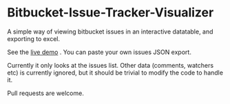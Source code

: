 Bitbucket-Issue-Tracker-Visualizer
==================================

A simple way of viewing bitbucket issues in an interactive datatable, and exporting to excel.

See the [live demo](http://cunneen.github.io/Bitbucket-Issue-Tracker-Visualizer) . You can paste your own issues JSON export.

Currently it only looks at the issues list. Other data (comments, watchers etc) is currently ignored, but it should be trivial to modify the code to handle it.

Pull requests are welcome.
